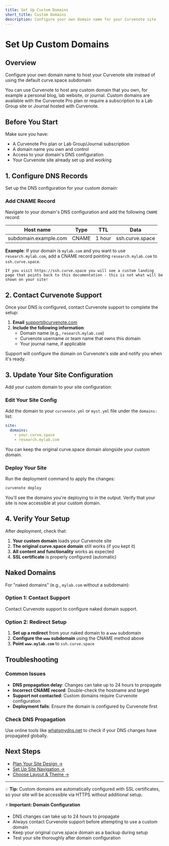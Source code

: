 ```yaml
---
title: Set Up Custom Domains
short_title: Custom Domains
description: Configure your own domain name for your Curvenote site
---
```


# Set Up Custom Domains

## Overview
Configure your own domain name to host your Curvenote site instead of using the default curve.space subdomain

You can use Curvenote to host any custom domain that you own, for example a personal blog, lab website, or journal. Custom domains are available with the Curvenote Pro plan or require a subscription to a Lab Group site or Journal hosted with Curvenote.

## Before You Start

Make sure you have:
- A Curvenote Pro plan or Lab Group/Journal subscription
- A domain name you own and control
- Access to your domain's DNS configuration
- Your Curvenote site already set up and working

## 1. Configure DNS Records

Set up the DNS configuration for your custom domain:

### Add CNAME Record
Navigate to your domain's DNS configuration and add the following `CNAME` record:

| Host name | Type | TTL | Data |
|-----------|------|-----|------|
| subdomain.example.com | CNAME | 1 hour | ssh.curve.space |

**Example**: If your domain is `mylab.com` and you want to use `research.mylab.com`, add a CNAME record pointing `research.mylab.com` to `ssh.curve.space`.

```{note}
If you visit https://ssh.curve.space you will see a custom landing page that points back to this documentation - this is not what will be shown on your site!
```

## 2. Contact Curvenote Support

Once your DNS is configured, contact Curvenote support to complete the setup:

1. **Email** [support@curvenote.com](mailto:support@curvenote.com)
2. **Include the following information**:
   - Domain name (e.g., `research.mylab.com`)
   - Curvenote username or team name that owns this domain
   - Your journal name, if applicable

Support will configure the domain on Curvenote's side and notify you when it's ready.

## 3. Update Your Site Configuration

Add your custom domain to your site configuration:

### Edit Your Site Config
Add the domain to your `curvenote.yml` or `myst.yml` file under the `domains:` list:

```yaml
site:
  domains:
    - your.curve.space
    - research.mylab.com
```

You can keep the original curve.space domain alongside your custom domain.

### Deploy Your Site
Run the deployment command to apply the changes:

```bash
curvenote deploy
```

You'll see the domains you're deploying to in the output. Verify that your site is now accessible at your custom domain.

## 4. Verify Your Setup

After deployment, check that:

1. **Your custom domain** loads your Curvenote site
2. **The original curve.space domain** still works (if you kept it)
3. **All content and functionality** works as expected
4. **SSL certificate** is properly configured (automatic)

## Naked Domains

For "naked domains" (e.g., `mylab.com` without a subdomain):

### Option 1: Contact Support
Contact Curvenote support to configure naked domain support.

### Option 2: Redirect Setup
1. **Set up a redirect** from your naked domain to a `www` subdomain
2. **Configure the `www` subdomain** using the CNAME method above
3. **Point `www.mylab.com`** to `ssh.curve.space`

## Troubleshooting

### Common Issues
- **DNS propagation delay**: Changes can take up to 24 hours to propagate
- **Incorrect CNAME record**: Double-check the hostname and target
- **Support not contacted**: Custom domains require Curvenote configuration
- **Deployment fails**: Ensure the domain is configured by Curvenote first

### Check DNS Propagation
Use online tools like [whatsmydns.net](https://whatsmydns.net) to check if your DNS changes have propagated globally.

## Next Steps

- [Plan Your Site Design →](./planning.md)
- [Set Up Site Navigation →](./navigation.md)
- [Choose Layout & Theme →](./layout-and-theme.md)

---

💡 **Tip:** Custom domains are automatically configured with SSL certificates, so your site will be accessible via HTTPS without additional setup.

⚡ **Important:
Domain Configuration**

- DNS changes can take up to 24 hours to propagate
- Always contact Curvenote support before attempting to use a custom domain
- Keep your original curve.space domain as a backup during setup
- Test your site thoroughly after domain configuration
